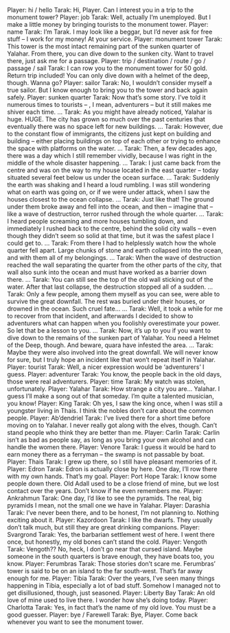 Player: hi / hello
Tarak: Hi, Player. Can I interest you in a trip to the monument tower?
Player: job
Tarak: Well, actually I’m unemployed. But I make a little money by bringing tourists to the monument tower.
Player: name
Tarak: I’m Tarak. I may look like a beggar, but I’d never ask for free stuff – I work for my money! At your service.
Player: monument tower
Tarak: This tower is the most intact remaining part of the sunken quarter of Yalahar. From there, you can dive down to the sunken city. Want to travel there, just ask me for a passage.
Player: trip / destination / route / go / passage / sail
Tarak: I can row you to the monument tower for 50 gold. Return trip included! You can only dive down with a helmet of the deep, though. Wanna go?
Player: sailor
Tarak: No, I wouldn’t consider myself a true sailor. But I know enough to bring you to the tower and back again safely.
Player: sunken quarter
Tarak: Now that’s some story. I’ve told it numerous times to tourists – <coughs>, I mean, adventurers – but it still makes me shiver each time. …
Tarak: As you might have already noticed, Yalahar is huge. HUGE. The city has grown so much over the past centuries that eventually there was no space left for new buildings. …
Tarak: However, due to the constant flow of immigrants, the citizens just kept on building and building – either placing buildings on top of each other or trying to enhance the space with platforms on the water. …
Tarak: Then, a few decades ago, there was a day which I still remember vividly, because I was right in the middle of the whole disaster happening. …
Tarak: I just came back from the centre and was on the way to my house located in the east quarter – today situated several feet below us under the ocean surface. …
Tarak: Suddenly the earth was shaking and I heard a loud rumbling. I was still wondering what on earth was going on, or if we were under attack, when I saw the houses closest to the ocean collapse. …
Tarak: Just like that! The ground under them broke away and fell into the ocean, and then – imagine that – like a wave of destruction, terror rushed through the whole quarter. …
Tarak: I heard people screaming and more houses tumbling down, and immediately I rushed back to the centre, behind the solid city walls – even though they didn’t seem so solid at that time, but it was the safest place I could get to. …
Tarak: From there I had to helplessly watch how the whole quarter fell apart. Large chunks of stone and earth collapsed into the ocean, and with them all of my belongings. …
Tarak: When the wave of destruction reached the wall separating the quarter from the other parts of the city, that wall also sunk into the ocean and must have worked as a barrier down there. …
Tarak: You can still see the top of the old wall sticking out of the water. After that last collapse, the destruction stopped all of a sudden. …
Tarak: Only a few people, among them myself as you can see, were able to survive the great downfall. The rest was buried under their houses, or drowned in the ocean. Such cruel fate… …
Tarak: Well, <clears throat> it took a while for me to recover from that incident, and afterwards I decided to show to adventurers what can happen when you foolishly overestimate your power. So let that be a lesson to you. …
Tarak: Now, it’s up to you if you want to dive down to the remains of the sunken part of Yalahar. You need a Helmet of the Deep, though. And beware, quara have infested the area. …
Tarak: Maybe they were also involved into the great downfall. We will never know for sure, but I truly hope an incident like that won’t repeat itself in Yalahar.
Player: tourist
Tarak: Well, a nicer expression would be ‘adventurers’ I guess.
Player: adventurer
Tarak: You know, the people back in the old days, those were real adventurers.
Player: time
Tarak: My watch was stolen, unfortunately.
Player: Yalahar
Tarak: How strange a city you are… Yalahar. I guess I’ll make a song out of that someday. I’m quite a talented musician, you know!
Player: King
Tarak: Oh yes, I saw the king once, when I was still a youngster living in Thais. I think the nobles don’t care about the common people.
Player: Ab’dendriel
Tarak: I’ve lived there for a short time before moving on to Yalahar. I never really got along with the elves, though. Can’t stand people who think they are better than me.
Player: Carlin
Tarak: Carlin isn’t as bad as people say, as long as you bring your own alcohol and can handle the women there.
Player: Venore
Tarak: I guess it would be hard to earn money there as a ferryman – the swamp is not passable by boat.
Player: Thais
Tarak: I grew up there, so I still have pleasant memories of it.
Player: Edron
Tarak: Edron is actually close by here. One day, I’ll row there with my own hands. That’s my goal.
Player: Port Hope
Tarak: I know some people down there. Old Adall used to be a close friend of mine, but we lost contact over the years. Don’t know if he even remembers me.
Player: Ankrahmun
Tarak: One day, I’d like to see the pyramids. The real, big pyramids I mean, not the small one we have in Yalahar.
Player: Darashia
Tarak: I’ve never been there, and to be honest, I’m not planning to. Nothing exciting about it.
Player: Kazordoon
Tarak: I like the dwarfs. They usually don’t talk much, but still they are great drinking companions.
Player: Svargrond
Tarak: Yes, the barbarian settlement west of here. I went there once, but honestly, my old bones can’t stand the cold.
Player: Vengoth
Tarak: Vengoth?? No, heck, I don’t go near that cursed island. Maybe someone in the south quarters is brave enough, they have boats too, you know.
Player: Ferumbras
Tarak: Those stories don’t scare me. Ferumbras’ tower is said to be on an island to the far south-west. That’s far away enough for me.
Player: Tibia
Tarak: Over the years, I’ve seen many things happening in Tibia, especially a lot of bad stuff. Somehow I managed not to get disillusioned, though, just seasoned.
Player: Liberty Bay
Tarak: An old love of mine used to live there. I wonder how she’s doing today.
Player: Charlotta
Tarak: Yes, in fact that’s the name of my old love. You must be a good guesser.
Player: bye / Farewell
Tarak: Bye, Player. Come back whenever you want to see the monument tower.